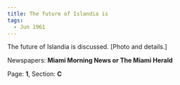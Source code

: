```yaml
---  
title: The future of Islandia is  
tags:  
  - Jun 1961  
---  
```

  
The future of Islandia is discussed. [Photo and details.]  
  
Newspapers: **Miami Morning News or The Miami Herald**  
  
Page: **1**, Section: **C** 
